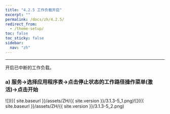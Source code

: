 ```yaml
---
title: "4.2.5 工作负载开启"
excerpt: ""
permalink: /docs/zh/4.2.5/
redirect_from:
  - /theme-setup/
toc: false
toc_sticky: false
sidebar:
  nav: "zh"
---
```


---
开启已中断的工作负载。

### a\) 服务→选择应用程序表→点击停止状态的工作路径操作菜单(激活)→点击开始
![]({{ site.baseurl }}/assets/ZH/{{ site.version }}/3.1.3-5_1.png)![]({{ site.baseurl }}/assets/ZH/{{ site.version }}/3.1.3-5_2.png)
